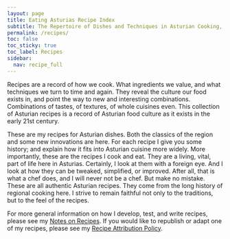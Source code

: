 ```yaml
---
layout: page
title: Eating Asturias Recipe Index
subtitle: The Repertoire of Dishes and Techniques in Asturian Cooking, both Traditional and Modern
permalink: /recipes/
toc: false
toc_sticky: true
toc_label: Recipes
sidebar:
  nav: recipe_full
---
```

Recipes are a record of how we cook. What ingredients we value, and what techniques we turn to time and again. They reveal the culture our food exists in, and point the way to new and interesting combinations. Combinations of tastes, of textures, of whole cuisines even. This collection of Asturian recipes is a record of Asturian food culture as it exists in the early 21st century.

These are my recipes for Asturian dishes. Both the classics of the region and some new innovations are here. For each recipe I give you some history; and explain how it fits into Asturian cuisine more widely. More importantly, these are the recipes I cook and eat. They are a living, vital, part of life here in Asturias. Certainly, I look at them with a foreign eye. And I look at how they can be tweaked, simplified, or improved. After all, that is what a chef does, and I will never not be a chef. But make no mistake. These are all authentic Asturian recipes. They come from the long history of regional cooking here. I strive to remain faithful not only to the traditions, but to the feel of the recipes.

For more general information on how I develop, test, and write recipes, please see my [Notes on Recipes](/recipes/notes_about_recipes/). If you would like to republish or adapt one of my recipes, please see my [Recipe Attribution Policy](/about/policies/#recipe-attribution-policy). 